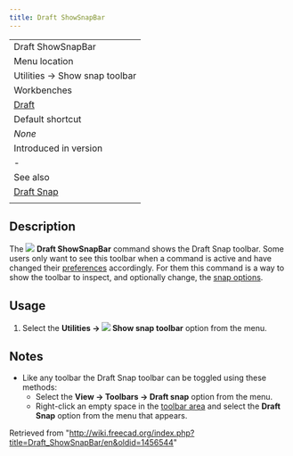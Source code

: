 ```yaml
---
title: Draft ShowSnapBar
---
```


|                                             |
| ------------------------------------------- |
| Draft ShowSnapBar                           |
| Menu location                               |
| Utilities → Show snap toolbar               |
| Workbenches                                 |
| [Draft](/Draft_Workbench "Draft Workbench") |
| Default shortcut                            |
| _None_                                      |
| Introduced in version                       |
| -                                           |
| See also                                    |
| [Draft Snap](/Draft_Snap "Draft Snap")      |
|                                             |

## Description

The ![](/images/Draft_ShowSnapBar.svg) **Draft ShowSnapBar** command shows the Draft Snap toolbar. Some users only want to see this toolbar when a command is active and have changed their [preferences](/Draft_Snap#Preferences "Draft Snap") accordingly. For them this command is a way to show the toolbar to inspect, and optionally change, the [snap options](/Draft_Snap "Draft Snap").

## Usage

1. Select the **Utilities → ![](/images/Draft_ShowSnapBar.svg) Show snap toolbar** option from the menu.

## Notes

- Like any toolbar the Draft Snap toolbar can be toggled using these methods:
  - Select the **View → Toolbars → Draft snap** option from the menu.
  - Right-click an empty space in the [toolbar area](/Interface "Interface") and select the **Draft Snap** option from the menu that appears.

Retrieved from "<http://wiki.freecad.org/index.php?title=Draft_ShowSnapBar/en&oldid=1456544>"

